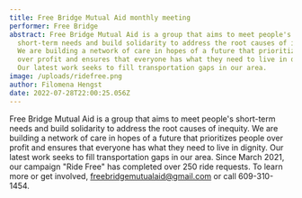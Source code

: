 ```yaml
---
title: Free Bridge Mutual Aid monthly meeting
performer: Free Bridge
abstract: Free Bridge Mutual Aid is a group that aims to meet people's
  short-term needs and build solidarity to address the root causes of inequity.
  We are building a network of care in hopes of a future that prioritizes people
  over profit and ensures that everyone has what they need to live in dignity.
  Our latest work seeks to fill transportation gaps in our area.
image: /uploads/ridefree.png
author: Filomena Hengst
date: 2022-07-28T22:00:25.056Z
---
```

Free Bridge Mutual Aid is a group that aims to meet people's short-term needs and build solidarity to address the root causes of inequity. We are building a network of care in hopes of a future that prioritizes people over profit and ensures that everyone has what they need to live in dignity. Our latest work seeks to fill transportation gaps in our area. Since March 2021, our campaign "Ride Free" has completed over 250 ride requests. To learn more or get involved, freebridgemutualaid@gmail.com or call 609-310-1454.